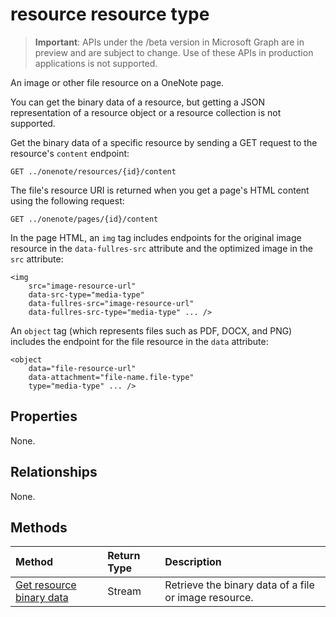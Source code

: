 # resource resource type

> **Important**: APIs under the /beta version in Microsoft Graph are in preview and are subject to change. Use of these APIs in production applications is not supported.

An image or other file resource on a OneNote page. 

You can get the binary data of a resource, but getting a JSON representation of a resource object or a resource collection is not supported.

<!-- {
  "blockType": "resource",
  "optionalProperties": [

  ],
  "@odata.type": "microsoft.graph.onenoteResource"
}-->

Get the binary data of a specific resource by sending a GET request to the resource's `content` endpoint:

```
GET ../onenote/resources/{id}/content
```

The file's resource URI is returned when you get a page's HTML content using the following request:

```
GET ../onenote/pages/{id}/content
```

In the page HTML, an `img` tag includes endpoints for the original image resource in the `data-fullres-src` attribute and the optimized image in the `src` attribute:
```
<img 
    src="image-resource-url"  
    data-src-type="media-type"
    data-fullres-src="image-resource-url"  
    data-fullres-src-type="media-type" ... />
```

An `object` tag (which represents files such as PDF, DOCX, and PNG) includes the endpoint for the file resource in the `data` attribute:

```
<object
    data="file-resource-url"
    data-attachment="file-name.file-type" 
    type="media-type" ... />
```

## Properties
None.

## Relationships
None.


## Methods
| Method		   | Return Type	|Description|
|:---------------|:--------|:----------|
|[Get resource binary data](../api/resource_get.md) | Stream |Retrieve the binary data of a file or image resource.|

<!-- uuid: 8fcb5dbc-d5aa-4681-8e31-b001d5168d79
2015-10-25 14:57:30 UTC -->
<!-- {
  "type": "#page.annotation",
  "description": "resource resource",
  "keywords": "",
  "section": "documentation",
  "tocPath": ""
}-->